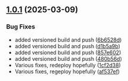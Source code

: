 ## [1.0.1](https://github.com/webgrip/techdocs-builder/compare/1.0.0...1.0.1) (2025-03-09)


### Bug Fixes

* added versioned build and push ([6b6528d](https://github.com/webgrip/techdocs-builder/commit/6b6528d7bd11d6bb6af6c0d631ddc1bc6dbabcd5))
* added versioned build and push ([d1b5a9b](https://github.com/webgrip/techdocs-builder/commit/d1b5a9b61a707ff85a0450125a9b412348334ecf))
* added versioned build and push ([857e602](https://github.com/webgrip/techdocs-builder/commit/857e602b660207a794843106ac992b176b7e26f4))
* added versioned build and push ([480b56d](https://github.com/webgrip/techdocs-builder/commit/480b56dd415b5c54ff5a37fedf45632fb8f7af55))
* Various fixes, redeploy hopefully ([1cf2d38](https://github.com/webgrip/techdocs-builder/commit/1cf2d38ce682e91e0a285b64ff8b90b8ad4c464a))
* Various fixes, regeploy hopefully ([af537ef](https://github.com/webgrip/techdocs-builder/commit/af537ef868fb14b34664dda82cc3ab9c19f44be7))
